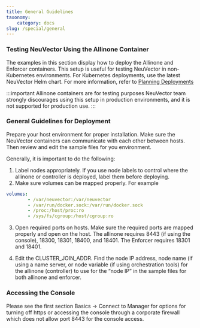```yaml
---
title: General Guidelines
taxonomy:
    category: docs
slug: /special/general
---
```


### Testing NeuVector Using the Allinone Container

The examples in this section display how to deploy the Allinone and Enforcer containers. This setup is useful for testing NeuVector in non-Kubernetes environments. For Kubernetes deployments, use the latest NeuVector Helm chart. For more information, refer to [Planning Deployments](../../02.deploying/01.production/01.production.md)

:::important Allinone containers are for testing purposes
NeuVector team strongly discourages using this setup in production environments, and it is not supported for production use. 
:::

### General Guidelines for Deployment

Prepare your host environment for proper installation. Make sure the NeuVector containers can communicate with each other between hosts. Then review and edit the sample files for you environment.

Generally, it is important to do the following: 

1. Label nodes appropriately. If you use node labels to control where the allinone or controller is deployed, label them before deploying.
2. Make sure volumes can be mapped properly. For example

```yaml
volumes:
        - /var/neuvector:/var/neuvector
        - /var/run/docker.sock:/var/run/docker.sock
        - /proc:/host/proc:ro
        - /sys/fs/cgroup:/host/cgroup:ro
```

3. Open required ports on hosts. Make sure the required ports are mapped properly and open on the host. The allinone requires 8443 (if using the console), 18300, 18301, 18400, and 18401. The Enforcer requires 18301 and 18401.

4. Edit the CLUSTER_JOIN_ADDR. Find the node IP address, node name (if using a name server, or node variable (if using orchestration tools) for the allinone (controller) to use for the “node IP” in the sample files for both allinone and enforcer.

### Accessing the Console

Please see the first section Basics -> Connect to Manager for options for turning off https or accessing the console through a corporate firewall which does not allow port 8443 for the console access.
